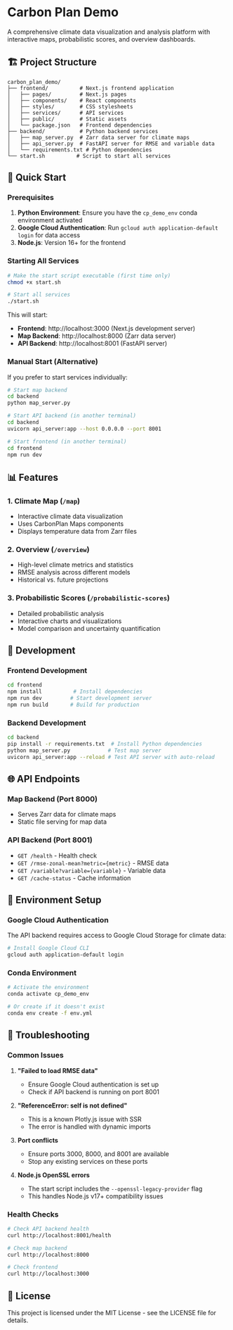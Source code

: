 # Carbon Plan Demo

A comprehensive climate data visualization and analysis platform with interactive maps, probabilistic scores, and overview dashboards.

## 🏗️ Project Structure

```
carbon_plan_demo/
├── frontend/          # Next.js frontend application
│   ├── pages/         # Next.js pages
│   ├── components/    # React components
│   ├── styles/        # CSS stylesheets
│   ├── services/      # API services
│   ├── public/        # Static assets
│   └── package.json   # Frontend dependencies
├── backend/           # Python backend services
│   ├── map_server.py  # Zarr data server for climate maps
│   ├── api_server.py  # FastAPI server for RMSE and variable data
│   └── requirements.txt # Python dependencies
└── start.sh          # Script to start all services
```

## 🚀 Quick Start

### Prerequisites

1. **Python Environment**: Ensure you have the `cp_demo_env` conda environment activated
2. **Google Cloud Authentication**: Run `gcloud auth application-default login` for data access
3. **Node.js**: Version 16+ for the frontend

### Starting All Services

```bash
# Make the start script executable (first time only)
chmod +x start.sh

# Start all services
./start.sh
```

This will start:
- **Frontend**: http://localhost:3000 (Next.js development server)
- **Map Backend**: http://localhost:8000 (Zarr data server)
- **API Backend**: http://localhost:8001 (FastAPI server)

### Manual Start (Alternative)

If you prefer to start services individually:

```bash
# Start map backend
cd backend
python map_server.py

# Start API backend (in another terminal)
cd backend
uvicorn api_server:app --host 0.0.0.0 --port 8001

# Start frontend (in another terminal)
cd frontend
npm run dev
```

## 📊 Features

### 1. Climate Map (`/map`)
- Interactive climate data visualization
- Uses CarbonPlan Maps components
- Displays temperature data from Zarr files

### 2. Overview (`/overview`)
- High-level climate metrics and statistics
- RMSE analysis across different models
- Historical vs. future projections

### 3. Probabilistic Scores (`/probabilistic-scores`)
- Detailed probabilistic analysis
- Interactive charts and visualizations
- Model comparison and uncertainty quantification

## 🔧 Development

### Frontend Development
```bash
cd frontend
npm install          # Install dependencies
npm run dev         # Start development server
npm run build       # Build for production
```

### Backend Development
```bash
cd backend
pip install -r requirements.txt  # Install Python dependencies
python map_server.py            # Test map server
uvicorn api_server:app --reload # Test API server with auto-reload
```

## 🌐 API Endpoints

### Map Backend (Port 8000)
- Serves Zarr data for climate maps
- Static file serving for map data

### API Backend (Port 8001)
- `GET /health` - Health check
- `GET /rmse-zonal-mean?metric={metric}` - RMSE data
- `GET /variable?variable={variable}` - Variable data
- `GET /cache-status` - Cache information

## 🔑 Environment Setup

### Google Cloud Authentication
The API backend requires access to Google Cloud Storage for climate data:

```bash
# Install Google Cloud CLI
gcloud auth application-default login
```

### Conda Environment
```bash
# Activate the environment
conda activate cp_demo_env

# Or create if it doesn't exist
conda env create -f env.yml
```

## 🐛 Troubleshooting

### Common Issues

1. **"Failed to load RMSE data"**
   - Ensure Google Cloud authentication is set up
   - Check if API backend is running on port 8001

2. **"ReferenceError: self is not defined"**
   - This is a known Plotly.js issue with SSR
   - The error is handled with dynamic imports

3. **Port conflicts**
   - Ensure ports 3000, 8000, and 8001 are available
   - Stop any existing services on these ports

4. **Node.js OpenSSL errors**
   - The start script includes the `--openssl-legacy-provider` flag
   - This handles Node.js v17+ compatibility issues

### Health Checks
```bash
# Check API backend health
curl http://localhost:8001/health

# Check map backend
curl http://localhost:8000

# Check frontend
curl http://localhost:3000
```

## 📝 License

This project is licensed under the MIT License - see the LICENSE file for details.